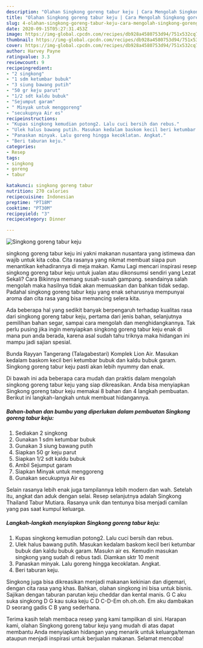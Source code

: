 ```yaml
---
description: "Olahan Singkong goreng tabur keju | Cara Mengolah Singkong goreng tabur keju Yang Enak dan Simpel"
title: "Olahan Singkong goreng tabur keju | Cara Mengolah Singkong goreng tabur keju Yang Enak dan Simpel"
slug: 4-olahan-singkong-goreng-tabur-keju-cara-mengolah-singkong-goreng-tabur-keju-yang-enak-dan-simpel
date: 2020-09-15T05:27:31.453Z
image: https://img-global.cpcdn.com/recipes/db928a4580753d94/751x532cq70/singkong-goreng-tabur-keju-foto-resep-utama.jpg
thumbnail: https://img-global.cpcdn.com/recipes/db928a4580753d94/751x532cq70/singkong-goreng-tabur-keju-foto-resep-utama.jpg
cover: https://img-global.cpcdn.com/recipes/db928a4580753d94/751x532cq70/singkong-goreng-tabur-keju-foto-resep-utama.jpg
author: Harvey Payne
ratingvalue: 3.3
reviewcount: 9
recipeingredient:
- "2 singkong"
- "1 sdm ketumbar bubuk"
- "3 siung bawang putih"
- "50 gr keju parut"
- "1/2 sdt kaldu bubuk"
- "Sejumput garam"
- " Minyak untuk menggoreng"
- "secukupnya Air es"
recipeinstructions:
- "Kupas singkong kemudian potong2. Lalu cuci bersih dan rebus."
- "Ulek halus bawang putih. Masukan kedalam baskom kecil beri ketumbar bubuk dan kaldu bubuk garam. Masukn air es. Kemudin masukan singkong yang sudah di rebus tadi. Diamkan sktr 10 menit"
- "Panaskan minyak. Lalu goreng hingga kecoklatan. Angkat."
- "Beri taburan keju."
categories:
- Resep
tags:
- singkong
- goreng
- tabur

katakunci: singkong goreng tabur 
nutrition: 270 calories
recipecuisine: Indonesian
preptime: "PT18M"
cooktime: "PT30M"
recipeyield: "3"
recipecategory: Dinner

---
```



![Singkong goreng tabur keju](https://img-global.cpcdn.com/recipes/db928a4580753d94/751x532cq70/singkong-goreng-tabur-keju-foto-resep-utama.jpg)


singkong goreng tabur keju ini yakni makanan nusantara yang istimewa dan wajib untuk kita coba. Cita rasanya yang nikmat membuat siapa pun menantikan kehadirannya di meja makan.
Kamu Lagi mencari inspirasi resep singkong goreng tabur keju untuk jualan atau dikonsumsi sendiri yang Lezat Sekali? Cara Bikinnya memang susah-susah gampang. seandainya salah mengolah maka hasilnya tidak akan memuaskan dan bahkan tidak sedap. Padahal singkong goreng tabur keju yang enak seharusnya mempunyai aroma dan cita rasa yang bisa memancing selera kita.

Ada beberapa hal yang sedikit banyak berpengaruh terhadap kualitas rasa dari singkong goreng tabur keju, pertama dari jenis bahan, selanjutnya pemilihan bahan segar, sampai cara mengolah dan menghidangkannya. Tak perlu pusing jika ingin menyiapkan singkong goreng tabur keju enak di mana pun anda berada, karena asal sudah tahu triknya maka hidangan ini mampu jadi sajian spesial.

Bunda Rayyan Tangerang (Talagabestari) Komplek Lion Air. Masukan kedalam baskom kecil beri ketumbar bubuk dan kaldu bubuk garam. Singkong goreng tabur keju pasti akan lebih nyummy dan enak.


Di bawah ini ada beberapa cara mudah dan praktis dalam mengolah singkong goreng tabur keju yang siap dikreasikan. Anda bisa menyiapkan Singkong goreng tabur keju memakai 8 bahan dan 4 langkah pembuatan. Berikut ini langkah-langkah untuk membuat hidangannya.

<!--inarticleads1-->

##### Bahan-bahan dan bumbu yang diperlukan dalam pembuatan Singkong goreng tabur keju:

1. Sediakan 2 singkong
1. Gunakan 1 sdm ketumbar bubuk
1. Gunakan 3 siung bawang putih
1. Siapkan 50 gr keju parut
1. Siapkan 1/2 sdt kaldu bubuk
1. Ambil Sejumput garam
1. Siapkan  Minyak untuk menggoreng
1. Gunakan secukupnya Air es


Selain rasanya lebih enak juga tampilannya lebih modern dan wah. Setelah itu, angkat dan aduk dengan selai. Resep selanjutnya adalah Singkong Thailand Tabur Mutiara. Rasanya unik dan tentunya bisa menjadi camilan yang pas saat kumpul keluarga. 

<!--inarticleads2-->

##### Langkah-langkah menyiapkan Singkong goreng tabur keju:

1. Kupas singkong kemudian potong2. Lalu cuci bersih dan rebus.
1. Ulek halus bawang putih. Masukan kedalam baskom kecil beri ketumbar bubuk dan kaldu bubuk garam. Masukn air es. Kemudin masukan singkong yang sudah di rebus tadi. Diamkan sktr 10 menit
1. Panaskan minyak. Lalu goreng hingga kecoklatan. Angkat.
1. Beri taburan keju.


Singkong juga bisa dikreasikan menjadi makanan kekinian dan digemari, dengan cita rasa yang khas. Bahkan, olahan singkong ini bisa untuk bisnis. Sajikan dengan taburan parutan keju cheddar dan kental manis. G C aku suka singkong D G kau suka keju C D C-D-Em oh.oh.oh. Em aku dambakan D seorang gadis C B yang sederhana. 

Terima kasih telah membaca resep yang kami tampilkan di sini. Harapan kami, olahan Singkong goreng tabur keju yang mudah di atas dapat membantu Anda menyiapkan hidangan yang menarik untuk keluarga/teman ataupun menjadi inspirasi untuk berjualan makanan. Selamat mencoba!
